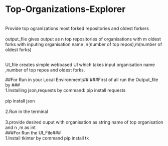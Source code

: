 # Top-Organizations-Explorer
<br>Provide top ogranizations most forked repositories and oldest forkers<br>
<br>output_file gives output as n top repositories of organisations with m oldest forks with inputing organisation name ,n(number of top repos),m(number of oldest forks)<br>

<br>UI_file creates simple webbased UI which takes input organisation name ,number of top repos and oldest forks.<br>

##For Run in your Local Environment:##
  ###First of all run the Output_file by ###
  <br>1.Installing json,requests by command: pip install requests<br>
                                       <br>  pip install json<br>
  <br>2.Run in the terminal <br>
  <br>3.provide desired ouput with organisation as string name of top organisation and n ,m as int<br>
  ###For Run the UI_File###
  <br>1.Install tkinter by command pip install tk<br>
  
